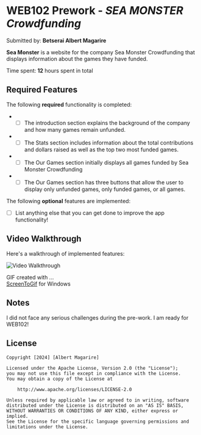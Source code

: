 # WEB102 Prework - *SEA MONSTER Crowdfunding*

Submitted by: **Betserai Albert Magarire**

**Sea Monster** is a website for the company Sea Monster Crowdfunding that displays information about the games they have funded.

Time spent: **12** hours spent in total

## Required Features

The following **required** functionality is completed:

* - [ ] The introduction section explains the background of the company and how many games remain unfunded.
* - [ ] The Stats section includes information about the total contributions and dollars raised as well as the top two most funded games.
* - [ ] The Our Games section initially displays all games funded by Sea Monster Crowdfunding
* - [ ] The Our Games section has three buttons that allow the user to display only unfunded games, only funded games, or all games.

The following **optional** features are implemented:

* [ ] List anything else that you can get done to improve the app functionality!

## Video Walkthrough

Here's a walkthrough of implemented features:

<img src='[http://i.imgur.com/link/to/your/gif/file.gif](https://drive.google.com/file/d/1Oa10l9GQO9PNKV7gfMd7RY9IDyu9XWh7/view?usp=sharing)' title='Video Walkthrough' width='' alt='Video Walkthrough' />

<!-- Replace this with whatever GIF tool you used! -->
GIF created with ...  
[ScreenToGif](https://www.screentogif.com/) for Windows

## Notes

I did not face any serious challenges during the pre-work. I am ready for WEB102!

## License

    Copyright [2024] [Albert Magarire]

    Licensed under the Apache License, Version 2.0 (the "License");
    you may not use this file except in compliance with the License.
    You may obtain a copy of the License at

        http://www.apache.org/licenses/LICENSE-2.0

    Unless required by applicable law or agreed to in writing, software
    distributed under the License is distributed on an "AS IS" BASIS,
    WITHOUT WARRANTIES OR CONDITIONS OF ANY KIND, either express or implied.
    See the License for the specific language governing permissions and
    limitations under the License.
